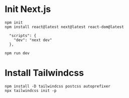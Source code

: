 # Init Next.js

```
npm init
npm install react@latest next@latest react-dom@latest
```

```
  "scripts": {
    "dev": "next dev"
  },
```

```
npm run dev
```

# Install Tailwindcss

```
npm install -D tailwindcss postcss autoprefixer
npx tailwindcss init -p
```
